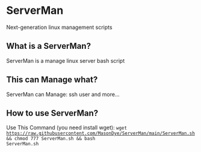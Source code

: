 # ServerMan
Next-generation linux management scripts

## What is a ServerMan?
ServerMan is a manage linux server bash script

## This can Manage what?
ServerMan can Manage: ssh user and more...

## How to use ServerMan?
Use This Command (you need install wget):
<code>wget https://raw.githubusercontent.com/MasonDye/ServerMan/main/ServerMan.sh && chmod 777 ServerMan.sh && bash ServerMan.sh</code>
